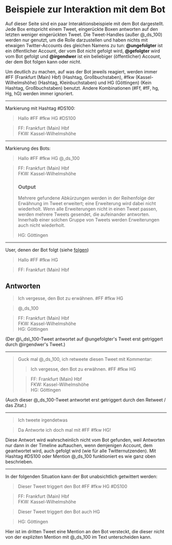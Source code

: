 Beispiele zur Interaktion mit dem Bot
=====================================

Auf dieser Seite sind ein paar Interaktionsbeispiele mit dem Bot
dargestellt. Jede Box entspricht einem Tweet, eingerückte Boxen
antworten auf den letzten weniger eingerückten Tweet. Die Tweet-Handles
(außer @\_ds\_100) werden nur genutzt, um die Rolle darzustellen und
haben nichts mit etwaigen Twitter-Accounts des gleichen Namens zu tun:
__@ungefolgter__ ist ein öffentlicher Account, der vom Bot nicht gefolgt
wird, __@gefolgter__ wird vom Bot gefolgt und __@irgendwer__ ist ein
beliebiger (öffentlicher) Account, der dem Bot folgen kann oder nicht.

Um deutlich zu machen, auf was der Bot jeweils reagiert, werden immer
\#FF (Frankfurt (Main) Hbf) (Hashtag, Großbuchstaben), \#fkw
(Kassel-Wilhelmshöhe) (Hashtag, Kleinbuchstaben) und HG (Göttingen)
(Kein Hashtag, Großbuchstaben) benutzt. Andere Kombinationen (#Ff, #fF,
hg, Hg, hG) werden immer ignoriert.

---------

Markierung mit Hashtag #DS100:

<blockquote class="tweet_irgendwer">
Hallo #FF #fkw HG #DS100
</blockquote>

<blockquote class="tweet_bot antwort">
FF: Frankfurt (Main) Hbf<br/>
FKW: Kassel-Wilhelmshöhe
</blockquote>

---------

Markierung des Bots:

<blockquote class="tweet_irgendwer">
Hallo #FF #fkw HG @_ds_100
</blockquote>

<blockquote class="tweet_bot antwort">
FF: Frankfurt (Main) Hbf<br/>
FKW: Kassel-Wilhelmshöhe<br/>
  <h3>Output</h3>
  <p>
    Mehrere gefundene Abkürzungen werden in der Reihenfolge der Erwähnung im
    Tweet erweitert; eine Erweiterung wird dabei nicht wiederholt. Wenn alle
    Erweiterungen nicht in einen Tweet passen, werden mehrere Tweets
    gesendet, die aufeinander antworten. Innerhalb einer solchen Gruppe
    von Tweets werden Erweiterungen auch nicht wiederholt.
  </p>
HG: Göttingen
</blockquote>

---------

User, denen der Bot folgt (siehe [folgen](/folgen))

<blockquote class="tweet_follower">
Hallo #FF #fkw HG
</blockquote>

<blockquote class="tweet_bot antwort">
FF: Frankfurt (Main) Hbf<br/>
</blockquote>

Antworten
---------

<blockquote class="tweet_nofollow">
Ich vergesse, den Bot zu erwähnen. #FF #fkw HG
</blockquote>

<blockquote class="tweet_irgendwer antwort">
@_ds_100
</blockquote>

<blockquote class="tweet_bot antwort">
FF: Frankfurt (Main) Hbf<br/>
FKW: Kassel-Wilhelmshöhe<br/>
HG: Göttingen
</blockquote>
(Der @\_ds\_100-Tweet antwortet auf @ungefolgter's Tweet erst getriggert
durch @irgendwer's Tweet.)

---------

<blockquote class="tweet_irgendwer">
Guck mal @_ds_100, ich retweete diesen Tweet mit Kommentar:
<blockquote class="tweet_nofollow">
Ich vergesse, den Bot zu erwähnen. #FF #fkw HG
</blockquote>
<blockquote class="tweet_bot antwort">
FF: Frankfurt (Main) Hbf<br/>
FKW: Kassel-Wilhelmshöhe<br/>
HG: Göttingen
</blockquote>
</blockquote>

(Auch dieser @\_ds\_100-Tweet antwortet erst getriggert durch den
Retweet / das Zitat.)

---------

<blockquote class="tweet_nofollow">
Ich tweete irgendetwas
</blockquote>
<blockquote class="tweet_follower antwort">
Da Antworte ich doch mal mit #FF #fkw HG!
</blockquote>

Diese Antwort wird wahrscheinlich nicht vom Bot gefunden, weil Antworten
nur dann in der Timeline auftauchen, wenn demjenigen Account, dem
geantwortet wird, auch gefolgt wird (wie für alle Twitternutzenden). Mit
Hashtag #DS100 oder Mention @\_ds\_100 funktioniert es wie ganz oben
beschrieben.

---------

In der folgenden Situation kann der Bot unabsichtlich getwittert werden:

<blockquote class="tweet_irgendwer">
Dieser Tweet triggert den Bot #FF #fkw HG #DS100
</blockquote>

<blockquote class="tweet_bot antwort">
FF: Frankfurt (Main) Hbf<br/>
FKW: Kassel-Wilhelmshöhe
</blockquote>

<blockquote class="tweet_irgendwer antwort2">
Dieser Tweet triggert den Bot auch HG
</blockquote>

<blockquote class="tweet_bot antwort3">
HG: Göttingen
</blockquote>

Hier ist im dritten Tweet eine Mention an den Bot versteckt, die dieser
nicht von der expliziten Mention mit @\_ds\_100 im Text unterscheiden
kann.
